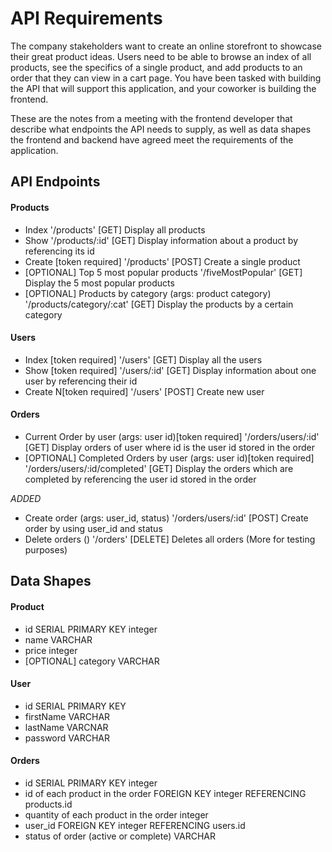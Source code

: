 # API Requirements
The company stakeholders want to create an online storefront to showcase their great product ideas. Users need to be able to browse an index of all products, see the specifics of a single product, and add products to an order that they can view in a cart page. You have been tasked with building the API that will support this application, and your coworker is building the frontend.

These are the notes from a meeting with the frontend developer that describe what endpoints the API needs to supply, as well as data shapes the frontend and backend have agreed meet the requirements of the application. 

## API Endpoints
#### Products
- Index '/products' [GET] Display all products
- Show  '/products/:id' [GET] Display information about a product by referencing its id
- Create [token required] '/products' [POST] Create a single product 
- [OPTIONAL] Top 5 most popular products '/fiveMostPopular' [GET] Display the 5 most popular products 
- [OPTIONAL] Products by category (args: product category) '/products/category/:cat' [GET] Display the products by a certain category

#### Users
- Index [token required]   '/users' [GET] Display all the users 
- Show [token required]    '/users/:id' [GET] Display information about one user by referencing their id
- Create N[token required] '/users' [POST] Create new user

#### Orders
- Current Order by user (args: user id)[token required] '/orders/users/:id' [GET] Display orders of user where id is the user id stored in the order 
- [OPTIONAL] Completed Orders by user (args: user id)[token required] '/orders/users/:id/completed' [GET] Display the orders which are completed by referencing the user id stored in the order 

*ADDED*
- Create order (args: user_id, status) '/orders/users/:id' [POST] Create order by using user_id and status
- Delete orders () '/orders' [DELETE] Deletes all orders (More for testing purposes) 

## Data Shapes
#### Product
-  id SERIAL PRIMARY KEY integer
- name VARCHAR
- price integer
- [OPTIONAL] category VARCHAR 

#### User
- id SERIAL PRIMARY KEY
- firstName VARCHAR
- lastName  VARCNAR
- password  VARCHAR

#### Orders
- id                                     SERIAL PRIMARY KEY integer
- id of each product in the order        FOREIGN KEY integer REFERENCING products.id
- quantity of each product in the order  integer 
- user_id                                FOREIGN KEY integer REFERENCING users.id
- status of order (active or complete)   VARCHAR 


